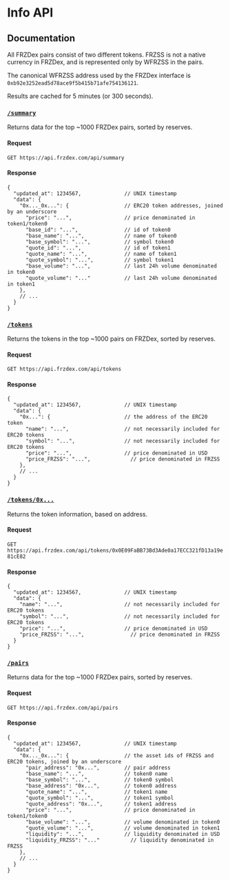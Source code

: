 # Info API

## Documentation

All FRZDex pairs consist of two different tokens. FRZSS is not a native currency in FRZDex, and is represented only by WFRZSS in the pairs.

The canonical WFRZSS address used by the FRZDex interface is `0xb92e3252ead5d78ace9f5b415b71afe754136121`.

Results are cached for 5 minutes (or 300 seconds).

### [`/summary`](https://api.frzdex.com/api/summary)

Returns data for the top \~1000 FRZDex pairs, sorted by reserves.

#### Request

`GET https://api.frzdex.com/api/summary`

#### Response

```json5
{
  "updated_at": 1234567,              // UNIX timestamp
  "data": {
    "0x..._0x...": {                  // ERC20 token addresses, joined by an underscore
      "price": "...",                 // price denominated in token1/token0
      "base_id": "...",           	  // id of token0
      "base_name": "...",             // name of token0
      "base_symbol": "...",           // symbol token0
	  "quote_id": "...",           	  // id of token1
      "quote_name": "...",            // name of token1
      "quote_symbol": "...",          // symbol token1
      "base_volume": "...",           // last 24h volume denominated in token0
      "quote_volume": "..."           // last 24h volume denominated in token1
    },
    // ...
  }
}
```

### [`/tokens`](https://api.frzdex.com/api/tokens)

Returns the tokens in the top \~1000 pairs on FRZDex, sorted by reserves.

#### Request

`GET https://api.frzdex.com/api/tokens`

#### Response

```json5
{
  "updated_at": 1234567,              // UNIX timestamp
  "data": {
    "0x...": {                        // the address of the ERC20 token
      "name": "...",                  // not necessarily included for ERC20 tokens
      "symbol": "...",                // not necessarily included for ERC20 tokens
      "price": "...",                 // price denominated in USD
      "price_FRZSS": "...",             // price denominated in FRZSS
    },
    // ...
  }
}
```

### [`/tokens/0x...`](https://api.frzdex.com/api/tokens/0x0E09FaBB73Bd3Ade0a17ECC321fD13a19e81cE82)

Returns the token information, based on address.

#### Request

`GET https://api.frzdex.com/api/tokens/0x0E09FaBB73Bd3Ade0a17ECC321fD13a19e81cE82`

#### Response

```json5
{
  "updated_at": 1234567,              // UNIX timestamp
  "data": {
    "name": "...",                    // not necessarily included for ERC20 tokens
    "symbol": "...",                  // not necessarily included for ERC20 tokens
    "price": "...",                   // price denominated in USD
    "price_FRZSS": "...",               // price denominated in FRZSS
  }
}
```

### [`/pairs`](https://api.frzdex.com/api/pairs)

Returns data for the top \~1000 FRZDex pairs, sorted by reserves.

#### Request

`GET https://api.frzdex.com/api/pairs`

#### Response

```json5
{
  "updated_at": 1234567,              // UNIX timestamp
  "data": {
    "0x..._0x...": {                  // the asset ids of FRZSS and ERC20 tokens, joined by an underscore
      "pair_address": "0x...",        // pair address
      "base_name": "...",             // token0 name
      "base_symbol": "...",           // token0 symbol
      "base_address": "0x...",        // token0 address
      "quote_name": "...",            // token1 name
      "quote_symbol": "...",          // token1 symbol
      "quote_address": "0x...",       // token1 address
      "price": "...",                 // price denominated in token1/token0
      "base_volume": "...",           // volume denominated in token0
      "quote_volume": "...",          // volume denominated in token1
      "liquidity": "...",             // liquidity denominated in USD
      "liquidity_FRZSS": "..."          // liquidity denominated in FRZSS
    },
    // ...
  }
}
```
